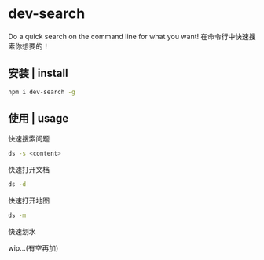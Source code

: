 # dev-search

Do a quick search on the command line for what you want!
在命令行中快速搜索你想要的！

## 安装 | install

```sh
npm i dev-search -g
```

## 使用 | usage

快速搜索问题

```sh
ds -s <content>
```

快速打开文档

```sh
ds -d
```

快速打开地图

```sh
ds -m
```

快速划水

wip...(有空再加)

